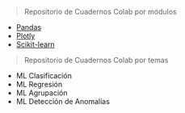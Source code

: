 > Repositorio de Cuadernos Colab por módulos

- [Pandas](pandas.md)
- [Plotly](plotly.md)
- [Scikit-learn](scikit-learn.md)

> Repositorio de Cuadernos Colab por temas

- ML Clasificación
- ML Regresión
- ML Agrupación
- ML Detección de Anomalías
